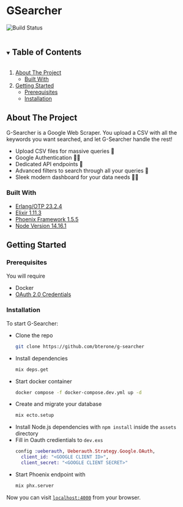 # GSearcher

![Build Status](https://github.com/bterone/g-searcher/actions/workflows/test.yml/badge.svg)

<details open="open">
  <summary><h2 style="display: inline-block">Table of Contents</h2></summary>
  <ol>
    <li>
      <a href="#about-the-project">About The Project</a>
      <ul>
        <li><a href="#built-with">Built With</a></li>
      </ul>
    </li>
    <li>
      <a href="#getting-started">Getting Started</a>
      <ul>
        <li><a href="#prerequisites">Prerequisites</a></li>
        <li><a href="#installation">Installation</a></li>
      </ul>
    </li>
  </ol>
</details>

## About The Project

G-Searcher is a Google Web Scraper. You upload a CSV with all the keywords you want searched, and let G-Searcher handle the rest!

- Upload CSV files for massive queries 📝
- Google Authentication 👮‍♀️
- Dedicated API endpoints 🎯
- Advanced filters to search through all your queries 🔎
- Sleek modern dashboard for your data needs 👩‍🏫

### Built With

* [Erlang/OTP 23.2.4](https://www.erlang.org/)
* [Elixir 1.11.3](https://elixir-lang.org/)
* [Phoenix Framework 1.5.5](https://phoenixframework.org/)
* [Node Version 14.16.1](https://nodejs.org/en/)

## Getting Started

### Prerequisites

You will require

* Docker
* [OAuth 2.0 Credentials](https://developers.google.com/identity/protocols/oauth2)

### Installation

To start G-Searcher:

  * Clone the repo
    ```sh
    git clone https://github.com/bterone/g-searcher
    ```
  * Install dependencies 
    ```sh
    mix deps.get
    ```
  * Start docker container
    ```sh
    docker compose -f docker-compose.dev.yml up -d
    ```
  * Create and migrate your database 
    ```sh
    mix ecto.setup
    ```
  * Install Node.js dependencies with `npm install` inside the `assets` directory
  * Fill in Oauth credientials to `dev.exs`
    ```elixir
    config :ueberauth, Ueberauth.Strategy.Google.OAuth,
      client_id: "<GOOGLE CLIENT ID>",
      client_secret: "<GOOGLE CLIENT SECRET>"
    ```
  * Start Phoenix endpoint with 
    ```sh
    mix phx.server
    ```

Now you can visit [`localhost:4000`](http://localhost:4000) from your browser.

